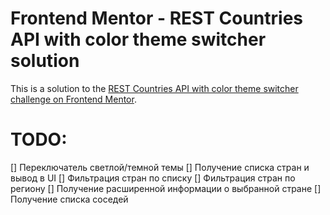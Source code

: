 # Frontend Mentor - REST Countries API with color theme switcher solution

This is a solution to the [REST Countries API with color theme switcher challenge on Frontend Mentor](https://www.frontendmentor.io/challenges/rest-countries-api-with-color-theme-switcher-5cacc469fec04111f7b848ca).

# TODO:

[] Переключатель светлой/темной темы
[] Получение списка стран и вывод в UI
[] Фильтрация стран по списку
[] Фильтрация стран по региону
[] Получение расширенной информации о выбранной стране
[] Получение списка соседей
